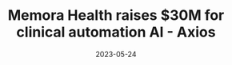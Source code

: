 ---
category:
- .nan
date: 2023-05-24
keyword_suggestion: ubuntu install docker
post_inspiration: https://www.axios.com/pro/health-tech-deals/2023/04/18/exclusive-memora-inputs-30m-for-care-automation
silot_terms: digital automation
title: Memora Health raises $30M for clinical <b>automation</b> AI - Axios
---